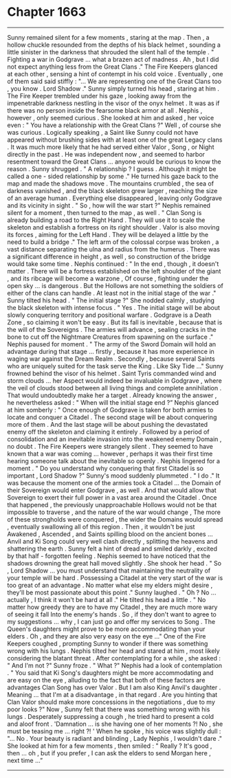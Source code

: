 
# Chapter 1663


---

Sunny remained silent for a few moments , staring at the map . Then , a hollow chuckle resounded from the depths of his black helmet , sounding a little sinister in the darkness that shrouded the silent hall of the temple .
" Fighting a war in Godgrave ... what a brazen act of madness . Ah , but I did not expect anything less from the Great Clans ."
The Fire Keepers glanced at each other , sensing a hint of contempt in his cold voice . Eventually , one of them said said stiffly :
"... We are representing one of the Great Clans too , you know . Lord Shadow ."
Sunny simply turned his head , staring at him . The Fire Keeper trembled under his gaze , looking away from the impenetrable darkness nestling in the visor of the onyx helmet . It was as if there was no person inside the fearsome black armor at all .
Nephis , however , only seemed curious . She looked at him and asked , her voice even :
" You have a relationship with the Great Clans ?"
Well , of course she was curious . Logically speaking , a Saint like Sunny could not have appeared without brushing sides with at least one of the great Legacy clans . It was much more likely that he had served either Valor , Song , or Night directly in the past . He was independent now , and seemed to harbor resentment toward the Great Clans ... anyone would be curious to know the reason .
Sunny shrugged .
" A relationship ? I guess . Although it might be called a one - sided relationship by some ."
He turned his gaze back to the map and made the shadows move . The mountains crumbled , the sea of darkness vanished , and the black skeleton grew larger , reaching the size of an average human . Everything else disappeared , leaving only Godgrave and its vicinity in sight .
" So , how will the war start ?"
Nephis remained silent for a moment , then turned to the map , as well .
" Clan Song is already building a road to the Right Hand . They will use it to scale the skeleton and establish a fortress on its right shoulder . Valor is also moving its forces , aiming for the Left Hand . They will be delayed a little by the need to build a bridge ."
The left arm of the colossal corpse was broken , a vast distance separating the ulna and radius from the humerus . There was a significant difference in height , as well , so construction of the bridge would take some time .
Nephis continued :
" In the end , though , it doesn't matter . There will be a fortress established on the left shoulder of the giant , and its ribcage will become a warzone , Of course , fighting under the open sky ... is dangerous . But the Hollows are not something the soldiers of either of the clans can handle . At least not in the initial stage of the war ."
Sunny tilted his head .
" The initial stage ?"
She nodded calmly , studying the black skeleton with intense focus .
" Yes . The initial stage will be about slowly conquering territory and positional warfare . Godgrave is a Death Zone , so claiming it won't be easy . But its fall is inevitable , because that is the will of the Sovereigns . The armies will advance , sealing cracks in the bone to cut off the Nightmare Creatures from spawning on the surface ."
Nephis paused for moment .
" The army of the Sword Domain will hold an advantage during that stage ... firstly , because it has more experience in waging war against the Dream Realm . Secondly , because several Saints who are uniquely suited for the task serve the King . Like Sky Tide ..."
Sunny frowned behind the visor of his helmet . Saint Tyris commanded wind and storm clouds ... her Aspect would indeed be invaluable in Godgrave , where the veil of clouds stood between all living things and complete annihilation .
That would undoubtedly make her a target .
Already knowing the answer , he nevertheless asked :
" When will the initial stage end ?”
Nephis glanced at him somberly :
" Once enough of Godgrave is taken for both armies to locate and conquer a Citadel . The second stage will be about conquering more of them . And the last stage will be about pushing the devastated enemy off the skeleton and claiming it entirely .
Followed by a period of consolidation and an inevitable invasion into the weakened enemy Domain , no doubt .
The Fire Keepers were strangely silent . They seemed to have known that a war was coming ... however , perhaps it was their first time hearing someone talk about the inevitable so openly .
Nephis lingered for a moment .
" Do you understand why conquering that first Citadel is so important , Lord Shadow ?"
Sunny's mood suddenly plummeted .
" I do ."
It was because the moment one of the armies took a Citadel ... the Domain of their Sovereign would enter Godgrave , as well . And that would allow that Sovereign to exert their full power in a vast area around the Citadel . Once that happened , the previously unapproachable Hollows would not be that impossible to traverse , and the nature of the war would change ,
The more of these strongholds were conquered , the wider the Domains would spread , eventually swallowing all of this region .
Then , it wouldn't be just Awakened , Ascended , and Saints spilling blood on the ancient bones ...
Anvil and Ki Song could very well clash directly , splitting the heavens and shattering the earth .
Sunny felt a hint of dread and smiled darkly , excited by that half - forgotten feeling .
Nephis seemed to have noticed that the shadows drowning the great hall moved slightly . She shook her head .
" So , Lord Shadow ... you must understand that maintaining the neutrality of your temple will be hard . Possessing a Citadel at the very start of the war is too great of an advantage . No matter what else my elders might desire , they'll be most passionate about this point ."
Sunny laughed .
" Oh ? No ... actually , I think it won't be hard at all ."
He tilted his head a little .
" No matter how greedy they are to have my Citadel , they are much more wary of seeing it fall Into the enemy's hands . So , if they don't want to agree to my suggestions ... why , I can just go and offer my services to Song . The Queen's daughters might prove to be more accommodating than your elders . Oh , and they are also very easy on the eye ..."
One of the Fire Keepers coughed , prompting Sunny to wonder if there was something wrong with his lungs .
Nephis tilted her head and stared at him , most likely considering the blatant threat .
After contemplating for a while , she asked :
" And I'm not ?"
Sunny froze .
" What ?"
Nephis had a look of contemplation .
" You said that Ki Song's daughters might be more accommodating and are easy on the eye , alluding to the fact that both of these factors are advantages Clan Song has over Valor . But I am also King Anvil's daughter . Meaning ... that I'm at a disadvantage , in that regard . Are you hinting that Clan Valor should make more concessions in the negotiations , due to my poor looks ?"
Now , Sunny felt that there was something wrong with his lungs . Desperately suppressing a cough , he tried hard to present a cold and aloof front .
'Damnation ... is she having one of her moments ?! No , she must be teasing me ... right ?! '
When he spoke , his voice was slightly dull :
"... No . Your beauty is radiant and blinding , Lady Nephis , I wouldn't dare ."
She looked at him for a few moments , then smiled :
" Really ? It's good , then ... oh , but if you prefer , I can ask the elders to send Morgan here , next time …”

---

